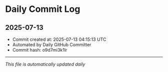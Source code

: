# Daily Commit Log

## 2025-07-13

- Commit created at: 2025-07-13 04:15:13 UTC
- Automated by Daily GitHub Committer
- Commit hash: o9d7mi3k1lr

---
*This file is automatically updated daily*